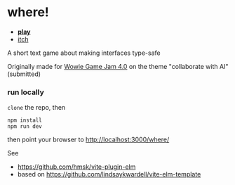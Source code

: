 # where!

- **[play](https://lue-bird.github.io/where/)**
- [itch](https://lue-bird.itch.io/where/play)

A short text game about making interfaces type-safe

Originally made for [Wowie Game Jam 4.0](https://itch.io/jam/wowie-jam-4)
on the theme "collaborate with AI"
(submitted)

### run locally

`clone` the repo, then
```
npm install
npm run dev
```
then point your browser to <http://localhost:3000/where/>

See
  - <https://github.com/hmsk/vite-plugin-elm>
  - based on <https://github.com/lindsaykwardell/vite-elm-template>
